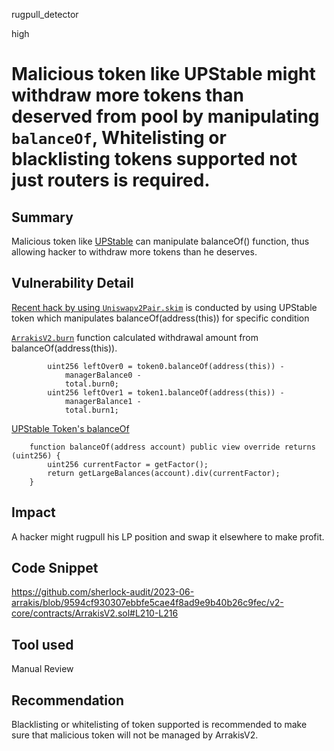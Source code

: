 rugpull_detector

high

# Malicious token like UPStable might withdraw more tokens than deserved from pool by manipulating `balanceOf`, Whitelisting or blacklisting tokens supported not just routers is required.

## Summary
Malicious token like [UPStable](https://etherscan.io/address/0x4ef66e564e89a60041eebce4716e142626c2f2f4#code) can manipulate balanceOf() function, thus allowing hacker to withdraw more tokens than he deserves.

## Vulnerability Detail
[Recent hack by using `Uniswapv2Pair.skim`](https://medium.com/@Ancilia/the-uniswap-skim-token-balance-attack-b1399943d560) is conducted by using UPStable token which manipulates balanceOf(address(this)) for specific condition

[`ArrakisV2.burn`](https://github.com/sherlock-audit/2023-06-arrakis/blob/9594cf930307ebbfe5cae4f8ad9e9b40b26c9fec/v2-core/contracts/ArrakisV2.sol#L210-L216) function calculated withdrawal amount from balanceOf(address(this)).
```solidity
        uint256 leftOver0 = token0.balanceOf(address(this)) -
            managerBalance0 -
            total.burn0;
        uint256 leftOver1 = token1.balanceOf(address(this)) -
            managerBalance1 -
            total.burn1;
```

[UPStable Token's balanceOf](https://etherscan.io/address/0x4ef66e564e89a60041eebce4716e142626c2f2f4#code)
```solidity
    function balanceOf(address account) public view override returns (uint256) {
        uint256 currentFactor = getFactor();
        return getLargeBalances(account).div(currentFactor);
    }
```
## Impact
A hacker might rugpull his LP position and swap it elsewhere to make profit.

## Code Snippet
https://github.com/sherlock-audit/2023-06-arrakis/blob/9594cf930307ebbfe5cae4f8ad9e9b40b26c9fec/v2-core/contracts/ArrakisV2.sol#L210-L216

## Tool used
Manual Review

## Recommendation
Blacklisting or whitelisting of token supported is recommended to make sure that malicious token will not be managed by ArrakisV2.